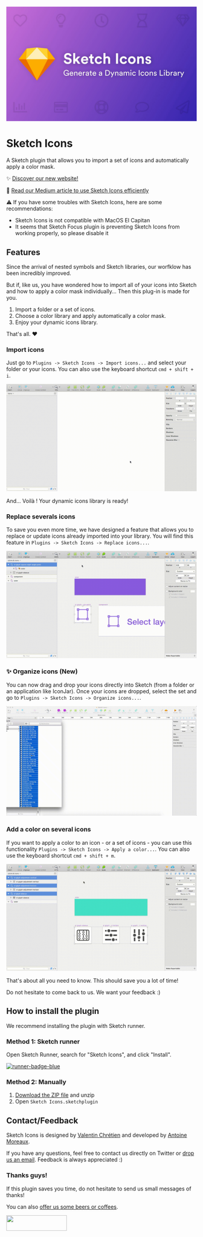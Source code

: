 <a href="https://github.com/AMoreaux/Sketch-Icons/releases/download/v4.0.5/Sketch-Icons.sketchplugin.zip" target="_blank">![alt text](https://raw.githubusercontent.com/AMoreaux/Sketch-Icons/master/images/sketch-icons-cover.jpeg)</a>

# Sketch Icons

A Sketch plugin that allows you to import a set of icons and automatically apply a color mask.

✨ <a href="https://sketchicons.com" target="_blank">Discover our new website!</a>

📣 <a href="https://blog.prototypr.io/introducing-sketch-icons-2074d9dc9ed2" target="_blank">Read our Medium article to use Sketch Icons efficiently</a>

⚠️ If you have some troubles with Sketch Icons, here are some recommendations:
- Sketch Icons is not compatible with MacOS El Capitan
- It seems that Sketch Focus plugin is preventing Sketch Icons from working properly, so please disable it

## Features

Since the arrival of nested symbols and Sketch libraries, our worfklow has been incredibly improved.

But if, like us, you have wondered how to import all of your icons into Sketch and how to apply a color mask individually... Then this plug-in is made for you.

1. Import a folder or a set of icons.
2. Choose a color library and apply automatically a color mask.
3. Enjoy your dynamic icons library.

That's all. ❤️

### Import icons

Just go to `Plugins -> Sketch Icons -> Import icons...` and select your folder or your icons. You can also use the keyboard shortcut `cmd + shift + i`.

![alt text](https://raw.githubusercontent.com/AMoreaux/Sketch-Icons/master/images/import-icons.gif)

And... Voilà ! Your dynamic icons library is ready!

### Replace severals icons

To save you even more time, we have designed a feature that allows you to replace or update icons already imported into your library. You will find this feature in `Plugins -> Sketch Icons -> Replace icons...`.

![alt text](https://raw.githubusercontent.com/AMoreaux/Sketch-Icons/master/images/update-icons.gif)

### ✨ Organize icons (New)

You can now drag and drop your icons directly into Sketch (from a folder or an application like IconJar). Once your icons are dropped, select the set and go to `Plugins -> Sketch Icons -> Organize icons...`.

![alt text](https://raw.githubusercontent.com/AMoreaux/Sketch-Icons/master/images/organize-icons.gif)

### Add a color on several icons

If you want to apply a color to an icon - or a set of icons - you can use this functionality `Plugins -> Sketch Icons -> Apply a color...`. You can also use the keyboard shortcut `cmd + shift + m`.

![alt text](https://raw.githubusercontent.com/AMoreaux/Sketch-Icons/master/images/add-mask-icons.gif)

That's about all you need to know. This should save you a lot of time!

Do not hesitate to come back to us. We want your feedback :)

## How to install the plugin

We recommend installing the plugin with Sketch runner.

### Method 1: Sketch runner

 Open Sketch Runner, search for "Sketch Icons", and click "Install".

 <a href="http://bit.ly/SketchRunnerWebsite">
 	<img width="160" height="41" src="http://bit.ly/RunnerBadgeBlue" alt="runner-badge-blue">
 </a>

### Method 2: Manually

1. [Download the ZIP file](https://github.com/AMoreaux/Sketch-Icons/releases/latest) and unzip
2. Open `Sketch Icons.sketchplugin`

## Contact/Feedback

Sketch Icons is designed by [Valentin Chrétien](https://twitter.com/valentinchrt) and developed by [Antoine Moreaux](https://twitter.com/Antoine_Moreaux).

If you have any questions, feel free to contact us directly on Twitter or [drop us an email](mailto:moreaux.antoine@gmail.com). Feedback is always appreciated :)

### Thanks guys!

If this plugin saves you time, do not hesitate to send us small messages of thanks! 

You can also [offer us some beers or coffees](https://www.paypal.me/AntoineMoreaux).

<a href="https://www.paypal.me/AntoineMoreaux">
	<img width="160" height="41" src="https://raw.githubusercontent.com/DWilliames/PDF-export-sketch-plugin/master/images/paypal-badge.png">
</a>
